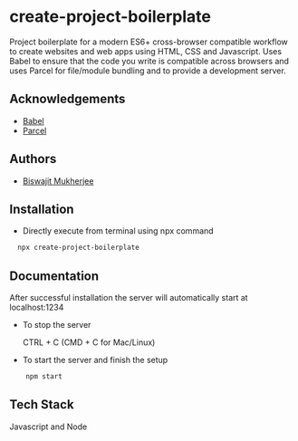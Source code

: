 
# create-project-boilerplate

Project boilerplate for a modern ES6+ cross-browser compatible workflow to create websites and web apps using HTML, CSS and Javascript. Uses Babel to ensure that the code you write is compatible across browsers and uses Parcel for file/module bundling and to provide a development server.



## Acknowledgements

 - [Babel](https://babeljs.io/)
 - [Parcel](https://parceljs.org/)


## Authors

- [Biswajit Mukherjee](https://github.com/Biswajit-Mukherjee)


## Installation

- Directly execute from terminal using npx command

```bash
  npx create-project-boilerplate
```
    
## Documentation

After successful installation the server will automatically start at localhost:1234

- To stop the server

    CTRL + C (CMD + C for Mac/Linux)

- To start the server and finish the setup

```bash
    npm start
```


## Tech Stack

Javascript and Node
